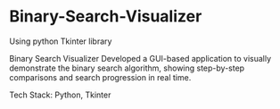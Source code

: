 # Binary-Search-Visualizer
Using python Tkinter library

Binary Search Visualizer
Developed a GUI-based application to visually demonstrate the binary search algorithm, showing step-by-step comparisons and search progression in real time.

Tech Stack: Python, Tkinter
